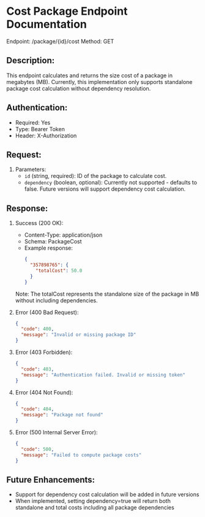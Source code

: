 Cost Package Endpoint Documentation
================================

Endpoint: /package/{id}/cost
Method: GET

Description:
------------
This endpoint calculates and returns the size cost of a package in megabytes (MB). Currently, this implementation only supports standalone package cost calculation without dependency resolution.

Authentication:
--------------
- Required: Yes
- Type: Bearer Token
- Header: X-Authorization

Request:
--------
1. Parameters:
   - `id` (string, required): ID of the package to calculate cost.
   - `dependency` (boolean, optional): Currently not supported - defaults to false. Future versions will support dependency cost calculation.

Response:
---------
1. Success (200 OK):
   - Content-Type: application/json
   - Schema: PackageCost
   - Example response:
     ```json
     {
       "357898765": {
         "totalCost": 50.0
       }
     }
     ```
   Note: The totalCost represents the standalone size of the package in MB without including dependencies.

2. Error (400 Bad Request):
   ```json
   {
     "code": 400,
     "message": "Invalid or missing package ID"
   }
   ```

3. Error (403 Forbidden):
   ```json
   {
     "code": 403,
     "message": "Authentication failed. Invalid or missing token"
   }
   ```

4. Error (404 Not Found):
   ```json
   {
     "code": 404,
     "message": "Package not found"
   }
   ```

5. Error (500 Internal Server Error):
   ```json
   {
     "code": 500,
     "message": "Failed to compute package costs"
   }
   ```

Future Enhancements:
------------------
- Support for dependency cost calculation will be added in future versions
- When implemented, setting dependency=true will return both standalone and total costs including all package dependencies
